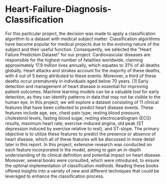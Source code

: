 # Heart-Failure-Diagnosis-Classification

For this particular project, the decision was made to apply a classification algorithm to a dataset 
with medical subject matter. Classification algorithms have become popular for medical 
projects due to the evolving nature of the subject and their useful function. Consequently, we 
selected the "Heart Failure Prediction Dataset" for our project.
Cardiovascular diseases are responsible for the highest number of fatalities worldwide, 
claiming approximately 17.9 million lives annually, which equates to 31% of all deaths 
globally. Heart attacks and strokes account for the majority of these deaths, with 4 out of 5 
being attributed to these events. Moreover, a third of these deaths occur prematurely in 
individuals aged below 70 years. [1] Early detection and management of heart disease is 
essential for improving patient outcomes. Machine learning models can be a valuable tool for 
early detection, as they can identify patterns in data that may not be visible to the human eye. 
In this project, we will explore a dataset consisting of 11 clinical features that have been 
collected to predict heart disease events. These features include age, sex, chest pain type, 
resting blood pressure, cholesterol levels, fasting blood sugar, resting electrocardiogram (ECG) 
results, maximum heart rate, exercise-induced angina, old peak (ST depression induced by 
exercise relative to rest), and ST-slope. The primary objective is to utilize these features to 
predict the presence or absence of heart disease, which all of these features will be discussed 
in more detail later in this report.
In this project, extensive research was conducted on each feature incorporated in the model, 
aiming to gain an in-depth understanding of its clinical definition and potential impact on heart 
disease. Moreover, several books were consulted, which were introduced, to ensure the optimal 
implementation of classification methods. Reading these books offered insights into a variety 
of new and different techniques that could be leveraged to enhance the classification process.
